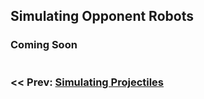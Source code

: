 ## Simulating Opponent Robots

### Coming Soon

<div style="display:flex">
    <h3 style="width:49%"><< Prev: <a href="https://shenzhen-robotics-alliance.github.io/maple-sim/5_SIMULATING_PROJECTILES.html">Simulating Projectiles</a></h3>
</div>